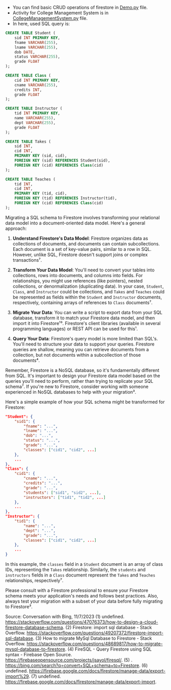 - You can find basic CRUD operations of firestore in [Demo.py](./Demo.py) file.
- Activity for College Management System is in [CollegeManagementSystem.py](./CollegeManagementSystem.py) file.
- In here, used SQL query is:
```sql
CREATE TABLE Student (
    sid INT PRIMARY KEY,
    fname VARCHAR(255),
    lname VARCHAR(255),
    dob DATE,
    status VARCHAR(255),
    grade FLOAT
);

CREATE TABLE Class (
    cid INT PRIMARY KEY,
    cname VARCHAR(255),
    credits INT,
    grade FLOAT
);

CREATE TABLE Instructor (
    tid INT PRIMARY KEY,
    name VARCHAR(255),
    dept VARCHAR(255),
    grade FLOAT
);

CREATE TABLE Takes (
    sid INT,
    cid INT,
    PRIMARY KEY (sid, cid),
    FOREIGN KEY (sid) REFERENCES Student(sid),
    FOREIGN KEY (cid) REFERENCES Class(cid)
);

CREATE TABLE Teaches (
    tid INT,
    cid INT,
    PRIMARY KEY (tid, cid),
    FOREIGN KEY (tid) REFERENCES Instructor(tid),
    FOREIGN KEY (cid) REFERENCES Class(cid)
);
```
Migrating a SQL schema to Firestore involves transforming your relational data model into a document-oriented data model. Here's a general approach:

1. **Understand Firestore's Data Model**: Firestore organizes data as collections of documents, and documents can contain subcollections. Each document is a set of key-value pairs, similar to a row in SQL. However, unlike SQL, Firestore doesn't support joins or complex transactions⁷.

2. **Transform Your Data Model**: You'll need to convert your tables into collections, rows into documents, and columns into fields. For relationships, you might use references (like pointers), nested collections, or denormalization (duplicating data). In your case, `Student`, `Class`, and `Instructor` could be collections, and `Takes` and `Teaches` could be represented as fields within the `Student` and `Instructor` documents, respectively, containing arrays of references to `Class` documents⁷.

3. **Migrate Your Data**: You can write a script to export data from your SQL database, transform it to match your Firestore data model, and then import it into Firestore¹³. Firestore's client libraries (available in several programming languages) or REST API can be used for this¹.

4. **Query Your Data**: Firestore's query model is more limited than SQL's. You'll need to structure your data to support your queries. Firestore queries are shallow, meaning you can retrieve documents from a collection, but not documents within a subcollection of those documents⁴.

Remember, Firestore is a NoSQL database, so it's fundamentally different from SQL. It's important to design your Firestore data model based on the queries you'll need to perform, rather than trying to replicate your SQL schema⁷. If you're new to Firestore, consider working with someone experienced in NoSQL databases to help with your migration³.

Here's a simple example of how your SQL schema might be transformed for Firestore:

```json
"Student": {
    "sid1": {
        "fname": "...",
        "lname": "...",
        "dob": "...",
        "status": "...",
        "grade": "...",
        "classes": ["cid1", "cid2", ...]
    },
    ...
},
"Class": {
    "cid1": {
        "cname": "...",
        "credits": "...",
        "grade": "...",
        "students": ["sid1", "sid2", ...],
        "instructors": ["tid1", "tid2", ...]
    },
    ...
},
"Instructor": {
    "tid1": {
        "name": "...",
        "dept": "...",
        "grade": "...",
        "classes": ["cid1", "cid2", ...]
    },
    ...
}
```

In this example, the `classes` field in a `Student` document is an array of class IDs, representing the `Takes` relationship. Similarly, the `students` and `instructors` fields in a `Class` document represent the `Takes` and `Teaches` relationships, respectively⁷.

Please consult with a Firestore professional to ensure your Firestore schema meets your application's needs and follows best practices. Also, always test your migration with a subset of your data before fully migrating to Firestore³.

Source: Conversation with Bing, 11/7/2023
(1) undefined. https://stackoverflow.com/questions/47076373/how-to-design-a-cloud-firestore-database-schema.
(2) Firestore: import sql database - Stack Overflow. https://stackoverflow.com/questions/49207372/firestore-import-sql-database.
(3) How to migrate MySql Database to Firestore - Stack Overflow. https://stackoverflow.com/questions/48689817/how-to-migrate-mysql-database-to-firestore.
(4) FireSQL - Query Firestore using SQL syntax - Firebase Open Source. https://firebaseopensource.com/projects/jsayol/firesql/.
(5) . https://bing.com/search?q=convert+SQL+schema+to+Firestore.
(6) undefined. https://firebase.google.com/docs/firestore/manage-data/export-import%29.
(7) undefined. https://firebase.google.com/docs/firestore/manage-data/export-import.